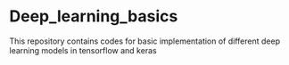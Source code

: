 # Deep_learning_basics
This repository contains codes for basic implementation of different deep learning models in tensorflow and keras
